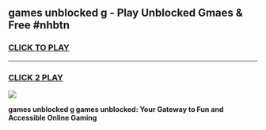 
## games unblocked g - Play Unblocked Gmaes & Free #nhbtn
<h3>
<a href="https://premium.freeplayer.one?title=games_unblocked_g&ref=03M">CLICK TO PLAY</a></h3>
<hr>

<h3>
<a href="https://premium.freeplayer.one?title=games_unblocked_g&ref=03M">CLICK 2 PLAY</a>
  
</h3>

<a href="https://premium.freeplayer.one?title=games_unblocked_g&ref=03M"><img src="https://clearcache.store/games.png"></a>


**games unblocked g games unblocked: Your Gateway to Fun and Accessible Online Gaming**
